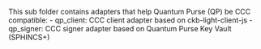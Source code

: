 This sub folder contains adapters that help Quantum Purse (QP) be CCC compatible:
    - qp_client: CCC client adapter based on ckb-light-client-js
    - qp_signer: CCC signer adapter based on Quantum Purse Key Vault (SPHINCS+)
    